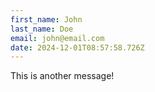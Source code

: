 ```yaml
---
first_name: John
last_name: Doe
email: john@email.com
date: 2024-12-01T08:57:58.726Z
---
```

This is another message!
